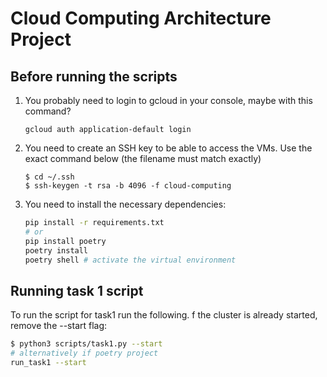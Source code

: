 # Cloud Computing Architecture Project

## Before running the scripts

1. You probably need to login to gcloud in your console, maybe with this command?
    ```
    gcloud auth application-default login
    ```
2. You need to create an SSH key to be able to access the VMs. Use the exact command below (the filename must match exactly)
    ```
    $ cd ~/.ssh
    $ ssh-keygen -t rsa -b 4096 -f cloud-computing
    ```

3. You need to install the necessary dependencies:
    ```bash
    pip install -r requirements.txt
    # or
    pip install poetry
    poetry install
    poetry shell # activate the virtual environment
    ```

## Running task 1 script

To run the script for task1 run the following. f the cluster is already started, remove the --start flag:
```bash
$ python3 scripts/task1.py --start
# alternatively if poetry project
run_task1 --start
```